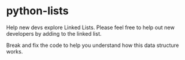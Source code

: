 # python-lists
Help new devs explore Linked Lists.
Please feel free to help out new developers by adding to the linked list.

Break and fix the code to help you understand how this data structure works.
